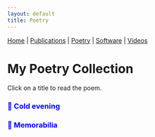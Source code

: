 ```yaml
---
layout: default
title: Poetry
---
```


<nav>
    <a href="index.html">Home</a> |
    <a href="publications.html">Publications</a> |
    <a href="poetry.html">Poetry</a> |
    <a href="software.html">Software</a> |
    <a href="videos.html">Videos</a>
</nav>

# My Poetry Collection

Click on a title to read the poem.

<!-- Poem 1 -->
<h3 onclick="togglePoem('poem1')" style="cursor: pointer; color: blue;">📖 Cold evening</h3>
<div id="poem1" style="display: none;">
    <p>
        Cuatro veranos duró el paraíso tropical.<br>
        Venías a verme siempre y yo pensaba en ti todos los días.    
    </p>

    <p>
        Recuerda príncipe, dijo:<br>
        Tus labios rojos carmesí se derriten como bon bon bum en mi boca.<br>
        Tu piel sabe como miel de abeja a mi paladar.<br>
        El mundo se vuelve extraordinario a tu lado.
    </p>

    <p>
        Cinco veranos han sido infiernos pesadísimos.<br>
        1769 noches crueles sin detenerse...<br>
        Te extraño un poco más con cada día que pasa.<br>
        Extraño a morir los finos destellos de tus ojos.<br>
        Se dice que ahora el príncipe llora un río por ti.<br>
        Como duele no ver tus ojitos caramelo nunca más.<br>
        Your eyes are the cutest thing I have ever seen.<br>
        La incertidumbre de no poder verte de nuevo mutila mi alma.  
    </p>

    <p>
        Al cerrar mis ojos, el eco de tu voz en mi memoria fluye como platino líquido.<br>
        Desearía ser prisionero del pasado para ver tu rostro por la eternidad.<br>
        Mas, hoy, mi carcel es el presente, aquí y ahora.<br>
        El futuro viene constante sin detenerse, sin darse cuenta que ya no estás aquí conmigo.<br>
        Tan cruel es la distancia inquebrantable y<br>
        la frescura del aire es sin sabor.
    </p>

    <p>
        El corazón siempre ganó frente a la mente.<br>
        Y cuan minúsculo es el ser frente al universo infinito.<br>
        Pero pido a Dios Altísimo y amoroso cuide de ti a dondequiera que vayas.<br>
        Ruego para que su escudo de paz proteja al principito que vino a verme sin conocerme tanto y vio una estrella en mí.
    </p>

    <p>
        1 de noviembre 2024
    </p>
</div>


<!-- Poem 2 -->
<h3 onclick="togglePoem('poem2')" style="cursor: pointer; color: blue;">📖 Memorabilia</h3>
<div id="poem2" style="display: none;">
    <p>
        Canciones de antaño;
        verano azul contigo a mi lado;
        primavera roja carmesí entrelazada de verde esmeralda contigo.
    </p>

    <p>
        Cuando pienso en ti, mis pensamientos brotan como retoño de primavera.
    </p>

    <p>
        Eran rosas rojas que con su fragancia recuerdan a tus amabilidades y tu rostro de príncipe.
    </p>

    <p>
        Gotitas de Janan esparcidas sobre mi piel se fusionaban bien con tus piquitos recalientitos.
    </p>

    <p>
        La voz angelical del violín de fondo hacía palpitar el diafragma del corazón.
    </p>
    
    <p>
        La sien del alma descansaba sobre tus pechos almohadones afelpados.
    </p>

    <p>
        Pétalos de rosas llovían del cielo y la luz del cariño irradiaba el crepúsculo nocturno.
    </p>

    <p>
        Yo posaba entre tus brazos de terciopelo; tú, tus labios se complacían en mi piel canela.
    </p>

    <p>
        Nuestros ojos, sinergidas de pupilas dilatadas, se decían cosas bonitas.
    </p>

    <p>
        Piquitos y estrellas destellantes nunca faltaron.
    </p>

    <p>
        Mas agora los amaneceres son cruelmente helados y congelan cada vez un poquito más al pobre corazón.
    </p>

    <p>
        Extraño a morir su dulce mirada que nunca más volverá.
    </p>

    <p>
        El alma añora tanto volver a sentir los aleteos de tu corazón.
    </p>

    <p>
        ¡Ay, cariño mío!
        Nuestro encuentro se esfuma en los cielos por una eternidad.
    </p>

    <p>
        ¡Ay, corazoncito!
        Hoy, el caudal del río Nilo se desborda con tempestad en mis ojos.
    </p>
<div>

<!-- Poem 3 -->
<h3 onclick="togglePoem('poem3')" style="cursor: pointer; color: blue;">📖 La isla del encanto</h3>
<div id="poem3" style="display: none;">
    <p>
        Con el delicado timbre de tu voz,
        el alma se escapa del cuerpo para rodearte de besos, caricias y abrazos.
        Cada vez cerca de ti, el cielo eterno.
        Sin ti, el alma tribula desolado por el desierto del desamor.
        La esfera del amor se ha ido contigo.
        El inmenso frío congelador destroza la piel del corazón.
        Sin ti, los sentimientos inundan el cuerpo de pies a cabeza,
        queman la garganta como licor ardiente y
        de los ojos brotan miles de lamentaciones.
        Ya nunca volveré a verte y
        la constelación de estrellas va contigo,
        astro del cielo.
        Las notas ahora vibran amargamente y
        penetran como daga de fino filo hasta la sien.
        Los suspiros de gran tristeza se ahogan solas.
        La inspiración está marchita, no florece más y
        senesce con la aridez de la soledad.
        Todos aquellos diamantes del recuerdo reposan guardados en la sien.
        Si algún día escuchas esto,
        tu enamorado ha dicho verdad sublime.
    </p>

    <p>
        27 de marzo 2022
    </p>
<div>

<script src="togglePoems.js"></script>

